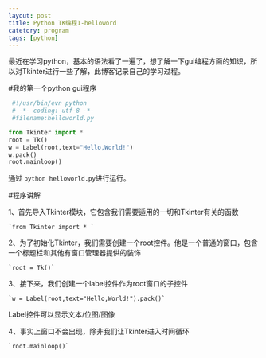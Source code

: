 ```yaml
---
layout: post
title: Python TK编程1-helloword
catetory: program
tags: [python]
---  
```


最近在学习python，基本的语法看了一遍了，想了解一下gui编程方面的知识，所以对Tkinter进行一些了解，此博客记录自己的学习过程。

#我的第一个python gui程序

```python
 #!/usr/bin/evn python
 # -*- coding: utf-8 -*-
 #filename:helloworld.py

from Tkinter import * 
root = Tk()
w = Label(root,text="Hello,World!")
w.pack()
root.mainloop()

```

通过 `python helloworld.py`进行运行。

#程序讲解

1、首先导入Tkinter模块，它包含我们需要适用的一切和Tkinter有关的函数

	`from Tkinter import * `

2、为了初始化Tkinter，我们需要创建一个root控件。他是一个普通的窗口，包含一个标题栏和其他有窗口管理器提供的装饰

	`root = Tk()`

3、接下来，我们创建一个label控件作为root窗口的子控件

	`w = Label(root,text="Hello,World!").pack()`

Label控件可以显示文本/位图/图像

4、事实上窗口不会出现，除非我们让Tkinter进入时间循环
	
	`root.mainloop()`
